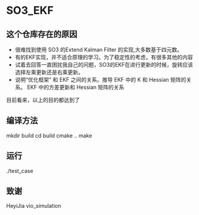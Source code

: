 # SO3_EKF
## 这个仓库存在的原因
- 很难找到使用 SO3 的Extend Kalman Filter 的实现,大多数基于四元数。
- 有的EKF实现，并不适合原理的学习。为了稳定性的考虑，有很多其他的内容
- 试着去回答一直困扰我自己的问题，SO3的EKF在进行更新的时候，旋转应该选择左乘更新还是右乘更新。
- 说明“优化框架” 和 EKF 之间的关系。推导 EKF 中的 K 和 Hessian 矩阵的关系。 EKF 中的方差更新和 Hessian 矩阵的关系

目前看来，以上的目的都达到了

## 编译方法

mkdir build
cd build
cmake .. 
make 

## 运行
./test_case

## 致谢
HeyiJia vio_simulation
